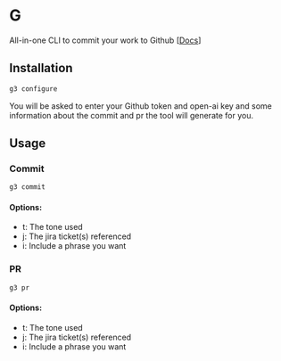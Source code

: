# G
All-in-one CLI to commit your work to Github [[Docs](https://docs.google.com/presentation/d/1BZN4cfeGYR9U4UjXF6wH_-x9l8DwGOgJRZr7UDKXiMQ/)]

## Installation
```bash
g3 configure
```

You will be asked to enter your Github token and open-ai key and some information about the commit and pr the tool will
generate for you.

## Usage

### Commit

```bash
g3 commit
```

#### Options:
- t: The tone used
- j: The jira ticket(s) referenced
- i: Include a phrase you want

### PR

```bash
g3 pr
```

#### Options:
- t: The tone used
- j: The jira ticket(s) referenced
- i: Include a phrase you want
